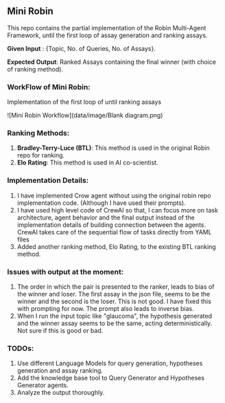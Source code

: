 ## Mini Robin

This repo contains the partial implementation of the Robin Multi-Agent Framework, until the first loop of assay generation 
and ranking assays. 

**Given Input** : {Topic, No. of Queries, No. of Assays}.

**Expected Output**: Ranked Assays containing the final winner  (with choice of ranking method).



### WorkFlow of Mini Robin: 
Implementation of the first loop of until ranking assays

![Mini Robin Workflow](data/image/Blank diagram.png)



### Ranking Methods:
1. **Bradley-Terry-Luce (BTL)**: This method is used in the original Robin repo for ranking.
2. **Elo Rating**: This method is used in AI co-scientist.



### Implementation Details:

1. I have implemented Crow agent without using the original robin repo implementation code. (Although I have used their prompts).
2. I have used high level code of CrewAI so that, I can focus more on task architecture, agent behavior and the final output instead of
   the implementation details of building connection between the agents. CrewAI takes care of the sequential flow of tasks directly from YAML files
3. Added another ranking method, Elo Rating, to the existing BTL ranking method.


### Issues with output at the moment:
1. The order in which the pair is presented to the ranker, leads to bias of the winner and loser. The first assay in the json file, seems
to be the winner and the second is the loser. This is not good. I have fixed this with prompting for now. The prompt also leads to inverse bias.
2. When I run the input topic like "glaucoma", the hypothesis generated and the winner assay seems to be the same, acting 
 deterministically. Not sure if this is good or bad.

### TODOs:
1. Use different Language Models for query generation, hypotheses generation and assay ranking.
2. Add the knowledge base tool to Query Generator and Hypotheses Generator agents.
3. Analyze the output thoroughly.





